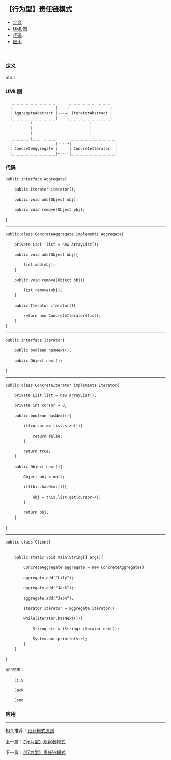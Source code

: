 

## 【行为型】责任链模式

*   [定义](#define)
*   [UML图](#UML)
*   [代码](#code)
*   [应用](#app)



<img src="/logo.jpg" width="0" height="0" />


<h3 id="define">定义</h3>

    定义：




<h3 id="UML">UML图</h3>

       _ _ _ _ _ _ _ _ _ _      _ _ _ _ _ _  _ _ _
      |                   |    |                  |
      | AggregateAbstract |---→| IteratorAbstract |
      |_ _ _ _ _ _ _ _ _ _|    |_ _ _ _ _ _  _ _ _|
               ↑                         ↑
               |                         |
               |                         |
       _ _ _ _ |_ _  _ _ _       _ _ _ _ _|_ _ _ _ _
      |                   |- - →|                   |
      | ConcreteAggregate |     | ConcreteIterator  |
      |_ _ _ _ _ _ _ _ _ _|←----|_ _ _ _ _ _ _ _ _ _|



<h3 id="code">代码</h3>

    public interface Aggregate{

        public Iterator iterator();

        public void add(Object obj);

        public void remove(Object obj);

    }


***

    public class ConcreteAggregate implements Aggregate{

        private List  list = new ArrayList();

        public void add(Object obj){

            list.add(obj);
        }

        public void remove(Object obj){

            list.remove(obj);
        }

        public Iterator iterator(){

            return new ConcreteIterator(list);
        }
    }

***

    public interface Iterator{

        public boolean hasNext();

        public Object next();

    }

***


    public class ConcreteIterator implements Iterator{

        private List list = new ArrayList();

        private int cursor = 0;

        public boolean hasNext(){

            if(cursor >= list.size()){

                return false;
            }

            return true;
        }

        public Object next(){

            Object obj = null;

            if(this.hasNext()){

                obj = this.list.get(cursor++);
            }

            return obj;
        }

    }



***

    public class Client{


        public static void main(String[] args){

            ConcreteAggregate aggregate = new ConcreteAggregate()

            aggregate.add("Lily");

            aggregate.add("Jack");

            aggregate.add("Json");

            Iterator iterator = aggregate.iterator();

            while(iterator.hasNext()){

                String str = (String) iterator.next();

                System.out.println(str);
            }
        }

    }

    运行结果：

        Lily

        Jack

        Json




<h3 id="app">应用</h3>



***

相关推荐：[设计模式原则](./Principle)


上一篇：[【行为型】观察者模式](./Observer)

下一篇：[【行为型】责任链模式](./ResponsibilityChain)







